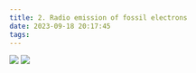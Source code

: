 ```yaml
---
title: 2. Radio emission of fossil electrons
date: 2023-09-18 20:17:45
tags:
---
```

![](./images/fossil1.png)
![](./images/fossil2.png)